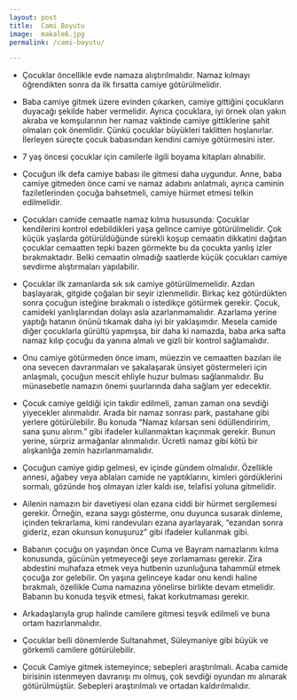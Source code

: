 ```yaml
---
layout: post
title:  Cami Boyutu
image:  makale6.jpg
permalink: /cami-boyutu/

---
```


* Çocuklar öncellikle evde namaza alıştırılmalıdır. Namaz kılmayı öğrendikten sonra da ilk fırsatta camiye götürülmelidir.

* Baba camiye gitmek üzere evinden çıkarken, camiye gittiğini çocukların duyacağı şekilde haber vermelidir. Ayrıca çocuklara, iyi örnek olan yakın akraba ve komşularının her namaz vaktinde camiye gittiklerine şahit olmaları çok önemlidir. Çünkü çocuklar büyükleri taklitten hoşlanırlar. İlerleyen süreçte çocuk babasından kendini camiye götürmesini ister.

* 7 yaş öncesi çocuklar için camilerle ilgili boyama kitapları alınabilir.

* Çocuğun ilk defa camiye babası ile gitmesi daha uygundur. Anne, baba camiye gitmeden önce cami ve namaz adabını anlatmalı, ayrıca caminin faziletlerinden çocuğa bahsetmeli, camiye hürmet etmesi telkin edilmelidir.

* Çocukları camide cemaatle namaz kılma hususunda:  Çocuklar kendilerini kontrol edebildikleri yaşa gelince camiye götürülmelidir. Çok küçük yaşlarda götürüldüğünde sürekli koşup cemaatin dikkatini dağıtan çocuklar cemaatten tepki bazen görmekte bu da çocukta yanlış izler bırakmaktadır. Belki cemaatin olmadığı saatlerde küçük çocukları camiye sevdirme alıştırmaları yapılabilir.

* Çocuklar ilk zamanlarda sık sık camiye götürülmemelidir. Azdan başlayarak, gitgide çoğalan bir seyir izlenmelidir. Birkaç kez götürdükten sonra çocuğun isteğine bırakmalı o istedikçe götürmek gerekir. Çocuk, camideki yanlışlarından dolayı asla azarlanmamalıdır. Azarlama yerine yaptığı hatanın önünü tıkamak daha iyi bir yaklaşımdır. Mesela camide diğer çocuklarla gürültü yapmışsa, bir daha ki namazda, baba arka safta namaz kılıp çocuğu da yanına almalı ve gizli bir kontrol sağlamalıdır.

* Onu camiye götürmeden önce imam, müezzin ve cemaatten bazıları ile ona sevecen davranmaları ve şakalaşarak ünsiyet göstermeleri için anlaşmalı, çocuğun mescit ehliyle huzur bulması sağlanmalıdır. Bu münasebetle namazın önemi şuurlarında daha sağlam yer edecektir.

* Çocuk camiye geldiği için takdir edilmeli, zaman zaman ona sevdiği yiyecekler alınmalıdır. Arada bir namaz sonrası park, pastahane gibi yerlere götürülebilir. Bu konuda “Namaz kılarsan seni ödüllendiririm, sana şunu alırım.” gibi ifadeler kullanmaktan kaçınmak gerekir. Bunun yerine, sürpriz armağanlar alınmalıdır. Ücretli namaz gibi kötü bir alışkanlığa zemin hazırlanmamalıdır.

* Çocuğun camiye gidip gelmesi, ev içinde gündem olmalıdır. Özellikle annesi, ağabey veya ablaları camide ne yaptıklarını, kimleri gördüklerini sormalı, gözünde hoş olmayan izler kaldı ise, telafisi yoluna gitmelidir.

* Ailenin namazın bir davetiyesi olan ezana ciddi bir hürmet sergilemesi gerekir. Örneğin, ezana saygı gösterme, onu duyunca susarak dinleme, içinden tekrarlama, kimi randevuları ezana ayarlayarak, “ezandan sonra gideriz, ezan okunsun konuşuruz” gibi ifadeler kullanmak gibi.

* Babanın çocuğu on yaşından önce Cuma ve Bayram namazlarını kılma konusunda, gücünün yetmeyeceği şeye zorlamaması gerekir. Zira abdestini muhafaza etmek veya hutbenin uzunluğuna tahammül etmek çocuğa zor gelebilir. On yaşına gelinceye kadar onu kendi haline bırakmalı, özellikle Cuma namazına yönelirse birlikte devam etmelidir. Babanın bu konuda teşvik etmesi, fakat korkutmaması gerekir.

* Arkadaşlarıyla grup halinde camilere gitmesi teşvik edilmeli ve buna ortam hazırlanmalıdır.

* Çocuklar belli dönemlerde Sultanahmet, Süleymaniye gibi büyük ve görkemli camilere götürülebilir.

* Çocuk Camiye gitmek istemeyince; sebepleri araştırılmalı. Acaba camide birisinin istenmeyen davranışı mı olmuş, çok sevdiği oyundan mı alınarak götürülmüştür. Sebepleri araştırılmalı ve ortadan kaldırılmalıdır.